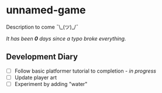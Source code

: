 # unnamed-game
Description to come ¯\\\_(ツ)\_/¯

*It has been **0** days since a typo broke everything.*

## Development Diary
- [ ] Follow basic platformer tutorial to completion - *in progress*
- [ ] Update player art
- [ ] Experiment by adding "water"
